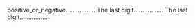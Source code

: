 positive_or_negative.................
The last digit.................
The last digit.................
